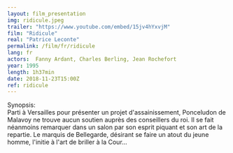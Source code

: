 ```yaml
---
layout: film_presentation
img: ridicule.jpeg
trailer: "https://www.youtube.com/embed/15jv4hYxvjM"
film: "Ridicule"
real: "Patrice Leconte"
permalink: /film/fr/ridicule
lang: fr
actors:  Fanny Ardant, Charles Berling, Jean Rochefort
year: 1995
length: 1h37min
date: 2018-11-23T15:00Z
ref: ridicule
---
```



<span class="name"> Synopsis:</span> <br/>
<span class="resumefilm">  Parti à Versailles pour présenter un projet d'assainissement, Ponceludon de Malavoy ne trouve aucun soutien auprès des conseillers du roi. Il se fait néanmoins remarquer dans un salon par son esprit piquant et son art de la repartie. Le marquis de Bellegarde, désirant se faire un atout du jeune homme, l'initie à l'art de briller à la Cour... </span>
